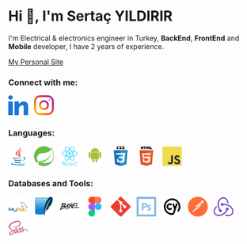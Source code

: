 <h1>Hi 👋, I&#39;m Sertaç YILDIRIR</h1>

<p>I&#39;m Electrical & electronics engineer in Turkey, <strong>BackEnd</strong>, <strong>FrontEnd</strong> and <strong>Mobile</strong> developer, I have 2 years of experience.</p>

<a href='https://ysertac.github.io/personalsite/'>My Personal Site</a>

<h3>Connect with me:</h3>

<p><a href="https://linkedin.com/in/sertacyildirir" target="_blank"><img alt="sertacyildirir" src="./social_icon/linked-in-alt.svg" width="40" /></a>&nbsp; &nbsp;<a href="https://instagram.com/ysertacc" target="blank"><img alt="ysertacc" src="./social_icon//instagram.svg" width="40" /></a></p>

<h3>Languages:</h3>

<p><a href="https://www.java.com" target="_blank"><img alt="java" src="./languages_icon/java.svg" width="40" /></a>&nbsp;&nbsp;&nbsp;<a href="https://spring.io/" target="_blank"><img alt="spring" src="./languages_icon/spring.svg" width="40" /></a>&nbsp;&nbsp;&nbsp;<a href="https://reactjs.org/" target="_blank"><img alt="react" src="./languages_icon/reactjs.svg" width="40" /></a>&nbsp;&nbsp;&nbsp;<a href="https://developer.android.com" target="_blank"><img alt="android" src="./languages_icon/android.svg" width="40" /></a>&nbsp;&nbsp;&nbsp;<a href="https://www.w3schools.com/css/" target="_blank"><img alt="css3" src="./languages_icon/css3.svg" width="40" /></a>&nbsp;&nbsp;&nbsp;<a href="https://www.w3.org/html/" target="_blank"><img alt="html5" src="./languages_icon/html5.svg" width="40" /></a>&nbsp;&nbsp;&nbsp;<a href="https://developer.mozilla.org/en-US/docs/Web/JavaScript" target="_blank"><img alt="javascript" src="./languages_icon/javascript.svg" width="40" /></a>&nbsp;&nbsp;&nbsp;</p>

<h3>Databases and Tools:</h3>

<p><a href="https://www.mysql.com/" target="_blank"><img alt="mysql" src="./databases_and_tools/mysql.svg" width="40" /></a>&nbsp;&nbsp;&nbsp;<a href="https://www.sqlite.org/" target="_blank"><img alt="sqlite" src="./databases_and_tools/sqlite.svg" width="40" /></a>&nbsp;&nbsp;&nbsp;<a href="https://babeljs.io/" target="_blank"><img alt="babel" src="./databases_and_tools/babeljs.svg" width="40" /></a>&nbsp;&nbsp;&nbsp;<a href="https://www.figma.com/" target="_blank"><img alt="figma" src="./databases_and_tools/figma.svg" width="40" /></a>&nbsp;&nbsp;&nbsp;<a href="https://git-scm.com/" target="_blank"><img alt="git" src="./databases_and_tools/git.svg" width="40" /></a>&nbsp;&nbsp;&nbsp;<a href="https://www.photoshop.com/en" target="_blank"><img alt="photoshop" src="./databases_and_tools/photoshop.svg" width="40" /></a>&nbsp;&nbsp;&nbsp;<a href="https://www.cypress.io/" target="_blank"><img alt="cypress" src="./databases_and_tools/brand-cypress.svg" width="40" /></a>&nbsp;&nbsp;&nbsp;<a href="https://postman.com" target="_blank"><img alt="postman" src="./databases_and_tools/postman.svg" width="40" /></a>&nbsp;&nbsp;&nbsp;<a href="https://redux.js.org" target="_blank"><img alt="redux" src="./databases_and_tools/redux.svg" width="40" /></a>&nbsp;&nbsp;&nbsp;<a href="https://sass-lang.com" target="_blank"><img alt="sass" src="./databases_and_tools/sass.svg" width="40" /></a>&nbsp;&nbsp;&nbsp;</p>

<p>&nbsp;</p>
